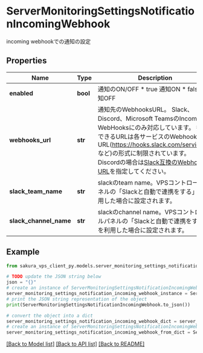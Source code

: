 # ServerMonitoringSettingsNotificationIncomingWebhook

incoming webhookでの通知の設定

## Properties

Name | Type | Description | Notes
------------ | ------------- | ------------- | -------------
**enabled** | **bool** | 通知のON/OFF * true 通知ON * false 通知OFF | 
**webhooks_url** | **str** | 通知先のWebhooksURL。 Slack、Discord、Microsoft TeamsのIncoming WebHooksにのみ対応しています。 指定できるURLは各サービスのWebhook URL(https://hooks.slack.com/services/* など)の形式に制限されています。 Discordの場合は[Slack互換のWebhook URL](https://discord.com/developers/docs/resources/webhook#execute-slackcompatible-webhook)を指定してください。 | 
**slack_team_name** | **str** | slackのteam name。VPSコントロールパネルの「Slackと自動で連携をする」を利用した場合に設定されます。 | [readonly] 
**slack_channel_name** | **str** | slackのchannel name。VPSコントロールパネルの「Slackと自動で連携をする」を利用した場合に設定されます。 | [readonly] 

## Example

```python
from sakura_vps_client_py.models.server_monitoring_settings_notification_incoming_webhook import ServerMonitoringSettingsNotificationIncomingWebhook

# TODO update the JSON string below
json = "{}"
# create an instance of ServerMonitoringSettingsNotificationIncomingWebhook from a JSON string
server_monitoring_settings_notification_incoming_webhook_instance = ServerMonitoringSettingsNotificationIncomingWebhook.from_json(json)
# print the JSON string representation of the object
print(ServerMonitoringSettingsNotificationIncomingWebhook.to_json())

# convert the object into a dict
server_monitoring_settings_notification_incoming_webhook_dict = server_monitoring_settings_notification_incoming_webhook_instance.to_dict()
# create an instance of ServerMonitoringSettingsNotificationIncomingWebhook from a dict
server_monitoring_settings_notification_incoming_webhook_from_dict = ServerMonitoringSettingsNotificationIncomingWebhook.from_dict(server_monitoring_settings_notification_incoming_webhook_dict)
```
[[Back to Model list]](../README.md#documentation-for-models) [[Back to API list]](../README.md#documentation-for-api-endpoints) [[Back to README]](../README.md)


